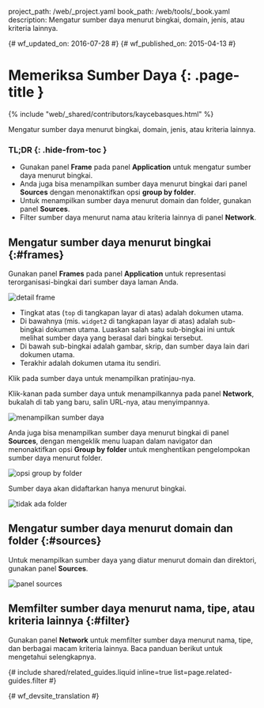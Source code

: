 project_path: /web/_project.yaml
book_path: /web/tools/_book.yaml
description: Mengatur sumber daya menurut bingkai, domain, jenis, atau kriteria lainnya.

{# wf_updated_on: 2016-07-28 #}
{# wf_published_on: 2015-04-13 #}

# Memeriksa Sumber Daya {: .page-title }

{% include "web/_shared/contributors/kaycebasques.html" %}

Mengatur sumber daya menurut bingkai, domain, jenis, atau kriteria
lainnya.


### TL;DR {: .hide-from-toc }
- Gunakan panel <strong>Frame</strong> pada panel <strong>Application</strong> untuk mengatur sumber daya menurut bingkai.
- Anda juga bisa menampilkan sumber daya menurut bingkai dari panel <strong>Sources</strong> dengan menonaktifkan opsi <strong>group by folder</strong>.
- Untuk menampilkan sumber daya menurut domain dan folder, gunakan panel <strong>Sources</strong>.
- Filter sumber daya menurut nama atau kriteria lainnya di panel <strong>Network</strong>.


## Mengatur sumber daya menurut bingkai {:#frames}

Gunakan panel **Frames** pada panel **Application** untuk representasi
terorganisasi-bingkai dari sumber daya laman Anda.

![detail frame][frames]

* Tingkat atas (`top` di tangkapan layar di atas) adalah dokumen utama.
* Di bawahnya (mis. `widget2` di tangkapan layar di atas) adalah sub-bingkai
  dokumen utama. Luaskan salah satu sub-bingkai ini untuk melihat sumber daya
  yang berasal dari bingkai tersebut.
* Di bawah sub-bingkai adalah gambar, skrip, dan sumber daya lain
  dari dokumen utama.
* Terakhir adalah dokumen utama itu sendiri.

Klik pada sumber daya untuk menampilkan pratinjau-nya.

Klik-kanan pada sumber daya untuk menampilkannya pada panel **Network**, bukalah di
tab yang baru, salin URL-nya, atau menyimpannya.

![menampilkan sumber daya][resource]

Anda juga bisa menampilkan sumber daya menurut bingkai di panel **Sources**, dengan mengeklik
menu luapan dalam navigator dan menonaktifkan opsi **Group by folder**
untuk menghentikan pengelompokan sumber daya menurut folder.

![opsi group by folder](imgs/group-by-folder.png)

Sumber daya akan didaftarkan hanya menurut bingkai.

![tidak ada folder](imgs/no-folders.png)

[frames-pane]: /web/tools/chrome-devtools/manage-data/imgs/frames-pane.png
[frames]: /web/tools/chrome-devtools/manage-data/imgs/frames.png
[resource]: /web/tools/chrome-devtools/manage-data/imgs/resource.png

## Mengatur sumber daya menurut domain dan folder {:#sources}

Untuk menampilkan sumber daya yang diatur menurut domain dan direktori, gunakan panel **Sources**.


![panel sources](imgs/sources.png)

## Memfilter sumber daya menurut nama, tipe, atau kriteria lainnya {:#filter}

Gunakan panel **Network** untuk memfilter sumber daya menurut nama, tipe, dan berbagai macam
kriteria lainnya. Baca panduan berikut untuk mengetahui selengkapnya.

{# include shared/related_guides.liquid inline=true list=page.related-guides.filter #}


{# wf_devsite_translation #}
